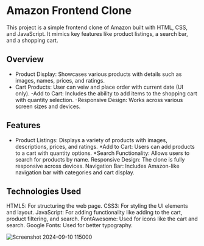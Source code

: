 # Amazon Frontend Clone
This project is a simple frontend clone of Amazon built with HTML, CSS, and JavaScript. It mimics key features like product listings, a search bar, and a shopping cart.

## Overview
- Product Display: Showcases various products with details such as images, names, prices, and ratings.
- Cart Products: User can veiw  and place order with current date (UI only).
-Add to Cart: Includes the ability to add items to the shopping cart with quantity selection.
-Responsive Design: Works across various screen sizes and devices.

## Features
* Product Listings: Displays a variety of products with images, descriptions, prices, and ratings.
*Add to Cart: Users can add products to a cart with quantity options.
*Search Functionality: Allows users to search for products by name.
Responsive Design: The clone is fully responsive across devices.
Navigation Bar: Includes Amazon-like navigation bar with categories and cart display.

## Technologies Used
HTML5: For structuring the web page.
CSS3: For styling the UI elements and layout.
JavaScript: For adding functionality like adding to the cart, product filtering, and search.
FontAwesome: Used for icons like the cart and search.
Google Fonts: Used for better typography.

![Screenshot 2024-09-10 115000](https://github.com/user-attachments/assets/8b308c6f-5161-478e-984e-7ce2ac41c251)

